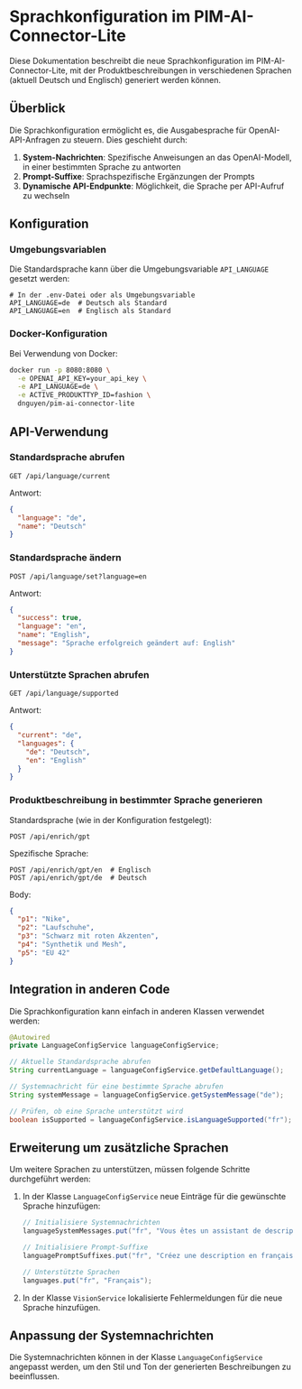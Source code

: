 # Sprachkonfiguration im PIM-AI-Connector-Lite

Diese Dokumentation beschreibt die neue Sprachkonfiguration im PIM-AI-Connector-Lite, mit der Produktbeschreibungen in verschiedenen Sprachen (aktuell Deutsch und Englisch) generiert werden können.

## Überblick

Die Sprachkonfiguration ermöglicht es, die Ausgabesprache für OpenAI-API-Anfragen zu steuern. Dies geschieht durch:

1. **System-Nachrichten**: Spezifische Anweisungen an das OpenAI-Modell, in einer bestimmten Sprache zu antworten
2. **Prompt-Suffixe**: Sprachspezifische Ergänzungen der Prompts
3. **Dynamische API-Endpunkte**: Möglichkeit, die Sprache per API-Aufruf zu wechseln

## Konfiguration

### Umgebungsvariablen

Die Standardsprache kann über die Umgebungsvariable `API_LANGUAGE` gesetzt werden:

```
# In der .env-Datei oder als Umgebungsvariable
API_LANGUAGE=de  # Deutsch als Standard
API_LANGUAGE=en  # Englisch als Standard
```

### Docker-Konfiguration

Bei Verwendung von Docker:

```bash
docker run -p 8080:8080 \
  -e OPENAI_API_KEY=your_api_key \
  -e API_LANGUAGE=de \
  -e ACTIVE_PRODUKTTYP_ID=fashion \
  dnguyen/pim-ai-connector-lite
```

## API-Verwendung

### Standardsprache abrufen

```
GET /api/language/current
```

Antwort:
```json
{
  "language": "de",
  "name": "Deutsch"
}
```

### Standardsprache ändern

```
POST /api/language/set?language=en
```

Antwort:
```json
{
  "success": true,
  "language": "en",
  "name": "English",
  "message": "Sprache erfolgreich geändert auf: English"
}
```

### Unterstützte Sprachen abrufen

```
GET /api/language/supported
```

Antwort:
```json
{
  "current": "de",
  "languages": {
    "de": "Deutsch",
    "en": "English"
  }
}
```

### Produktbeschreibung in bestimmter Sprache generieren

Standardsprache (wie in der Konfiguration festgelegt):
```
POST /api/enrich/gpt
```

Spezifische Sprache:
```
POST /api/enrich/gpt/en  # Englisch
POST /api/enrich/gpt/de  # Deutsch
```

Body:
```json
{
  "p1": "Nike",
  "p2": "Laufschuhe",
  "p3": "Schwarz mit roten Akzenten",
  "p4": "Synthetik und Mesh",
  "p5": "EU 42"
}
```

## Integration in anderen Code

Die Sprachkonfiguration kann einfach in anderen Klassen verwendet werden:

```java
@Autowired
private LanguageConfigService languageConfigService;

// Aktuelle Standardsprache abrufen
String currentLanguage = languageConfigService.getDefaultLanguage();

// Systemnachricht für eine bestimmte Sprache abrufen
String systemMessage = languageConfigService.getSystemMessage("de");

// Prüfen, ob eine Sprache unterstützt wird
boolean isSupported = languageConfigService.isLanguageSupported("fr");
```

## Erweiterung um zusätzliche Sprachen

Um weitere Sprachen zu unterstützen, müssen folgende Schritte durchgeführt werden:

1. In der Klasse `LanguageConfigService` neue Einträge für die gewünschte Sprache hinzufügen:
   ```java
   // Initialisiere Systemnachrichten
   languageSystemMessages.put("fr", "Vous êtes un assistant de description de produit...");
   
   // Initialisiere Prompt-Suffixe
   languagePromptSuffixes.put("fr", "Créez une description en français...");
   
   // Unterstützte Sprachen
   languages.put("fr", "Français");
   ```

2. In der Klasse `VisionService` lokalisierte Fehlermeldungen für die neue Sprache hinzufügen.

## Anpassung der Systemnachrichten

Die Systemnachrichten können in der Klasse `LanguageConfigService` angepasst werden, um den Stil und Ton der generierten Beschreibungen zu beeinflussen.